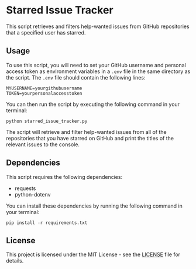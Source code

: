 # Starred Issue Tracker

This script retrieves and filters help-wanted issues from GitHub repositories that a specified user has starred. 

## Usage

To use this script, you will need to set your GitHub username and personal access token as environment variables in a `.env` file in the same directory as the script. The `.env` file should contain the following lines:
```
MYUSERNAME=yourgithubusername
TOKEN=yourpersonalaccesstoken
```
You can then run the script by executing the following command in your terminal:
```
python starred_issue_tracker.py
```

The script will retrieve and filter help-wanted issues from all of the repositories that you have starred on GitHub and print the titles of the relevant issues to the console.

## Dependencies

This script requires the following dependencies:

- requests
- python-dotenv

You can install these dependencies by running the following command in your terminal:
```
pip install -r requirements.txt
```
## License

This project is licensed under the MIT License - see the [LICENSE](LICENSE) file for details.
